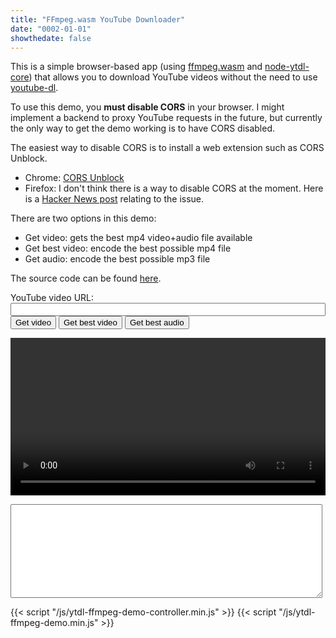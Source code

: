 ```yaml
---
title: "FFmpeg.wasm YouTube Downloader"
date: "0002-01-01"
showthedate: false
---
```


This is a simple browser-based app (using [ffmpeg.wasm](https://github.com/ffmpegwasm/ffmpeg.wasm)
and [node-ytdl-core](https://github.com/fent/node-ytdl-core)) that allows you to download YouTube videos without the
need to use [youtube-dl](https://youtube-dl.org/).

To use this demo, you **must disable CORS** in your browser. I might implement a backend to proxy YouTube requests in 
the future, but currently the only way to get the demo working is to have CORS disabled.

The easiest way to disable CORS is to install a web extension such as CORS Unblock.

* Chrome: [CORS Unblock](https://chrome.google.com/webstore/detail/cors-unblock/lfhmikememgdcahcdlaciloancbhjino?hl=en)
* Firefox: I don't think there is a way to disable CORS at the moment. Here is
  a [Hacker News post](https://news.ycombinator.com/item?id=18595258) relating to the issue.

There are two options in this demo:

* Get video: gets the best mp4 video+audio file available
* Get best video: encode the best possible mp4 file
* Get audio: encode the best possible mp3 file

The source code can be found [here](https://github.com/darenliang/darenliang.com/tree/master/misc/ytdl-ffmpeg-demo).

<div>
    <label>YouTube video URL: <input type="text" id="url" style="width: 100%"></label>
    <br>
    <button onclick="getVideo()">Get video</button>
    <button onclick="getBestVideo()">Get best video</button>
    <button onclick="getAudio()">Get best audio</button>
    <br>
</div>

<video id="player" width="100%" controls></video>

<textarea id="log" style="height: 150px; width: 99%; resize: vertical; font-size: 9px;" readonly></textarea>

{{< script "/js/ytdl-ffmpeg-demo-controller.min.js" >}}
{{< script "/js/ytdl-ffmpeg-demo.min.js" >}}

